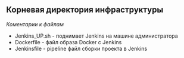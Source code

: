 ## Корневая директория инфраструктуры

_Коментарии к файлам_

- Jenkins_UP.sh - поднимает Jenkins на машине администратора
- Dockerfile - файл образа Docker c Jenkins 
- Jenkinsfile - pipeline файл сборки проекта в Jenkins

